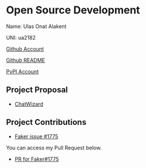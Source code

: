 # Open Source Development

Name: Ulas Onat Alakent

UNI: ua2182

[Github Account](https://github.com/ulasonat)

[Github README](https://github.com/ulasonat/ulasonat/blob/main/README.md)

[PyPI Account](https://pypi.org/user/ulasonat/)

## Project Proposal

- [ChatWizard](../projects/python/chatwizard.md)

## Project Contributions

- [Faker issue #1775](https://github.com/joke2k/faker/issues/1775)

You can access my Pull Request below.

- [PR for Faker#1775](https://github.com/joke2k/faker/pull/1834)
